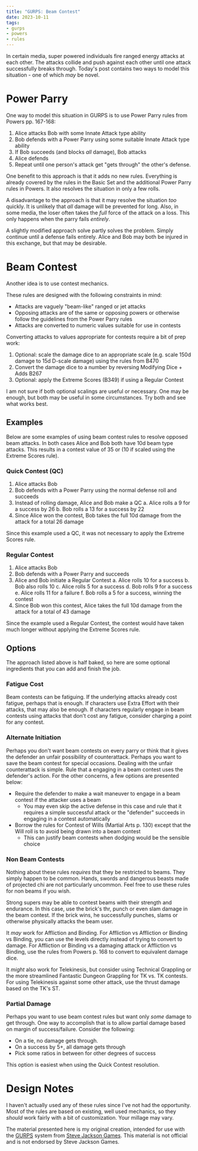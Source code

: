 ```yaml
---
title: "GURPS: Beam Contest"
date: 2023-10-11
tags:
- gurps
- powers
- rules
---
```


In certain media, super powered individuals fire ranged energy attacks at each other. The attacks collide and push against each other until one attack successfully breaks through. Today's post contains two ways to model this situation - one of which _may_ be novel.

# Power Parry
One way to model this situation in GURPS is to use Power Parry rules from Powers pp. 167-168:

1. Alice attacks Bob with some Innate Attack type ability
2. Bob defends with a Power Parry using some suitable Innate Attack type ability
3. If Bob succeeds (and blocks _all_ damage), Bob attacks
4. Alice defends
5. Repeat until one person's attack get "gets through" the other's defense.

One benefit to this approach is that it adds no new rules. Everything is already covered by the rules in the Basic Set and the additional Power Parry rules in Powers. It also resolves the situation in only a few rolls.

A disadvantage to the approach is that it may resolve the situation _too_ quickly. It is unlikely that _all_ damage will be prevented for long. Also, in some media, the loser often takes the _full_ force of the attack on a loss. This only happens when the parry fails _entirely_.

A slightly modified approach solve partly solves the problem. Simply continue until a defense fails entirely. Alice and Bob may both be injured in this exchange, but that may be desirable.

# Beam Contest
Another idea is to use contest mechanics.

These rules are designed with the following constraints in mind:

* Attacks are vaguely "beam-like" ranged or jet attacks
* Opposing attacks are of the same or opposing powers or otherwise follow the guidelines from the Power Parry rules
* Attacks are converted to numeric values suitable for use in contests

Converting attacks to values appropriate for contests require a bit of prep work:

1. Optional: scale the damage dice to an appropriate scale (e.g. scale 150d damage to 15d D-scale damage) using the rules from B470
2. Convert the damage dice to a number by reversing Modifying Dice + Adds B267
3. Optional: apply the Extreme Scores (B349) if using a Regular Contest

I am not sure if both optional scalings are useful or necessary. One may be enough, but both may be useful in some circumstances. Try both and see what works best.

## Examples
Below are some examples of using beam contest rules to resolve opposed beam attacks. In both cases Alice and Bob both have 10d beam type attacks. This results in a contest value of 35 or (10 if scaled using the Extreme Scores rule).
 
### Quick Contest (QC)

1. Alice attacks Bob
2. Bob defends with a Power Parry using the normal defense roll and succeeds
3. Instead of rolling damage, Alice and Bob make a QC
  a. Alice rolls a 9 for a success by 26
  b. Bob rolls a 13 for a success by 22
4. Since Alice won the contest, Bob takes the full 10d damage from the attack for a total 26 damage

Since this example used a QC, it was not necessary to apply the Extreme Scores rule.

### Regular Contest

1. Alice attacks Bob
2. Bob defends with a Power Parry and succeeds
3. Alice and Bob initiate a Regular Contest
  a. Alice rolls 10 for a success
  b. Bob also rolls 10
  c. Alice rolls 5 for a success
  d. Bob rolls 9 for a success
  e. Alice rolls 11 for a failure
  f. Bob rolls a 5 for a success, winning the contest
4. Since Bob won this contest, Alice takes the full 10d damage from the attack for a total of 43 damage

Since the example used a Regular Contest, the contest would have taken much longer without applying the Extreme Scores rule.

## Options
The approach listed above is half baked, so here are some optional ingredients that you can add and finish the job.

### Fatigue Cost
Beam contests can be fatiguing. If the underlying attacks already cost fatigue, perhaps that is enough. If characters use Extra Effort with their attacks, that may also be enough. If characters regularly engage in beam contests using attacks that don't cost any fatigue, consider charging a point for any contest.

### Alternate Initiation
Perhaps you don't want beam contests on every parry or think that it gives the defender an unfair possibility of counterattack. Perhaps you want to save the beam contest for special occasions. Dealing with the unfair counterattack is simple. Rule that a engaging in a beam contest uses the defender's action. For the other concerns, a few options are presented below:

* Require the defender to make a wait maneuver to engage in a beam contest if the attacker uses a beam
  * You may even skip the active defense in this case and rule that it requires a simple successful attack or the "defender" succeeds in engaging in a contest automatically
* Borrow the rules for Contest of Wills (Martial Arts p. 130) except that the Will roll is to avoid being drawn into a beam contest
  * This can justify beam contests when dodging would be the sensible choice

### Non Beam Contests
Nothing about these rules _requires_ that they be restricted to beams. They simply happen to be common. Hands, swords and dangerous beasts made of projected chi are not particularly uncommon. Feel free to use these rules for non beams if you wish.

Strong supers may be able to contest beams with their strength and endurance. In this case, use the brick's thr, punch or even slam damage in the beam contest. If the brick wins, he successfully punches, slams or otherwise physically attacks the beam user.

It _may_ work for Affliction and Binding. For Affliction vs Affliction or Binding vs Binding, you can use the levels directly instead of trying to convert to damage. For Affliction or Binding vs a damaging attack or Affliction vs Binding, use the rules from Powers p. 168 to convert to equivalent damage dice.

It _might_ also work for Telekinesis, but consider using Technical Grappling or the more streamlined Fantastic Dungeon Grappling for TK vs. TK contests. For using Telekinesis against some other attack, use the thrust damage based on the TK's ST.

### Partial Damage
Perhaps you want to use beam contest rules but want only _some_ damage to get through. One way to accomplish that is to allow partial damage based on margin of success/failure. Consider the following:

* On a tie, no damage gets through. 
* On a success by 5+, all damage gets through
* Pick some ratios in between for other degrees of success

This option is easiest when using the Quick Contest resolution.

# Design Notes
I haven't actually used any of these rules since I've not had the opportunity. Most of the rules are based on existing, well used mechanics, so they _should_ work fairly with a bit of customization. Your millage may vary.

The material presented here is my original creation, intended for use with the [GURPS](https://www.sjgames.com/gurps/) system from [Steve Jackson Games](https://www.sjgames.com/). This material is not official and is not endorsed by Steve Jackson Games.
